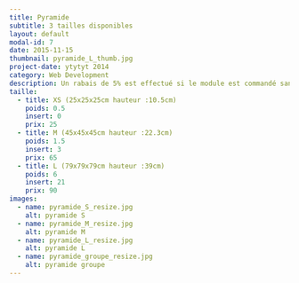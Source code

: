 ```yaml
---
title: Pyramide
subtitle: 3 tailles disponibles
layout: default
modal-id: 7
date: 2015-11-15
thumbnail: pyramide_L_thumb.jpg
project-date: ytytyt 2014
category: Web Development
description: Un rabais de 5% est effectué si le module est commandé sans inserts.
taille:
  - title: XS (25x25x25cm hauteur :10.5cm)
    poids: 0.5
    insert: 0
    prix: 25
  - title: M (45x45x45cm hauteur :22.3cm)
    poids: 1.5
    insert: 3
    prix: 65
  - title: L (79x79x79cm hauteur :39cm)
    poids: 6
    insert: 21
    prix: 90
images:
  - name: pyramide_S_resize.jpg
    alt: pyramide S
  - name: pyramide_M_resize.jpg
    alt: pyramide M
  - name: pyramide_L_resize.jpg
    alt: pyramide L
  - name: pyramide_groupe_resize.jpg
    alt: pyramide groupe
---
```


